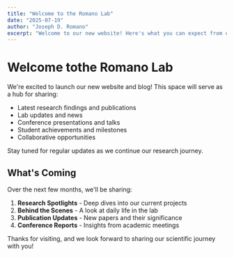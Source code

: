 ```yaml
---
title: "Welcome to the Romano Lab"
date: "2025-07-19"
author: "Joseph D. Romano"
excerpt: "Welcome to our new website! Here's what you can expect from our lab blog."
---
```


# Welcome tothe Romano Lab

We're excited to launch our new website and blog! This space will serve as a hub for sharing:

- Latest research findings and publications
- Lab updates and news
- Conference presentations and talks
- Student achievements and milestones
- Collaborative opportunities

Stay tuned for regular updates as we continue our research journey.

## What's Coming

Over the next few months, we'll be sharing:

1. **Research Spotlights** - Deep dives into our current projects
2. **Behind the Scenes** - A look at daily life in the lab
3. **Publication Updates** - New papers and their significance
4. **Conference Reports** - Insights from academic meetings

Thanks for visiting, and we look forward to sharing our scientific journey with you!